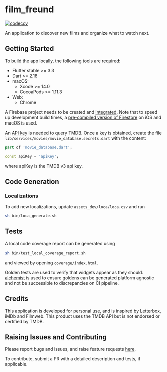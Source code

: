 # film_freund

[![codecov](https://codecov.io/gh/defuncart/film_freund/branch/main/graph/badge.svg?token=ZQFZ936H4D)](https://codecov.io/gh/defuncart/film_freund)

An application to discover new films and organize what to watch next.

## Getting Started

To build the app locally, the following tools are required:

- Flutter stable >= 3.3
- Dart >= 2.18
- macOS:
    - Xcode >= 14.0
    - CocoaPods >= 1.11.3
- Web:
    - Chrome

A Firebase project needs to be created and [integrated](https://firebase.google.com/docs/flutter/setup). Note that to speed up development build times, a [pre-compiled version of Firestore](https://github.com/invertase/firestore-ios-sdk-frameworks#supported-firebase-ios-sdk-versions) on iOS and macOS is used.

An [API key](https://developers.themoviedb.org/3/getting-started/introduction) is needed to query TMDB. Once a key is obtained, create the file `lib/services/movies/movie_database.secrets.dart` with the content:

```dart
part of 'movie_database.dart';

const apiKey = 'apiKey';
```

where apiKey is the TMDB v3 api key.

## Code Generation

### Localizations

To add new localizations, update `assets_dev/loca/loca.csv` and run

```sh
sh bin/loca_generate.sh
```

## Tests

A local code coverage report can be generated using

```sh
sh bin/test_local_coverage_report.sh
```

and viewed by opening `coverage/index.html`.

Golden tests are used to verify that widgets appear as they should. [alchemist](https://pub.dev/packages/alchemist) is used to ensure goldens can be generated platform agnostic and not be successible to discrepancies on CI pipeline.

## Credits

This application is developed for personal use, and is inspired by Letterbox, iMDb and Filmweb. This product uses the TMDB API but is not endorsed or certified by TMDB.

## Raising Issues and Contributing

Please report bugs and issues, and raise feature requests [here](https://github.com/defuncart/film_freund/issues).

To contribute, submit a PR with a detailed description and tests, if applicable.
